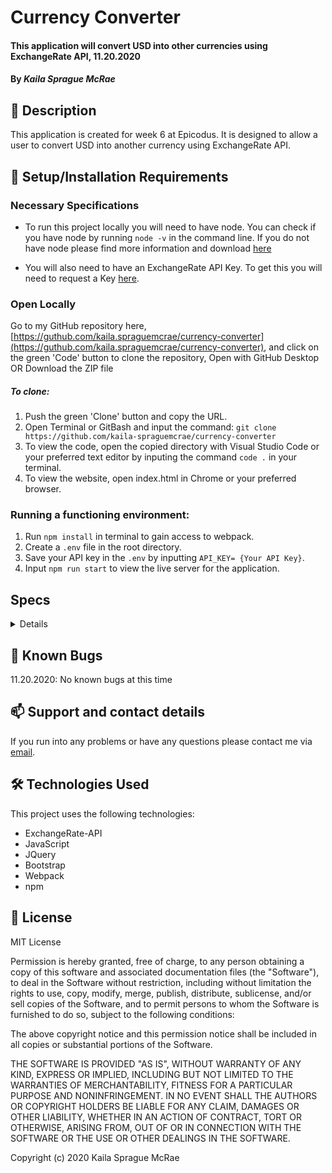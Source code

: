 # Currency Converter

#### This application will convert USD into other currencies using ExchangeRate API, 11.20.2020

#### By _**Kaila Sprague McRae**_

## 🚩 Description

This application is created for week 6 at Epicodus. It is designed to allow a user to convert USD into another currency using ExchangeRate API. 

## 🔧 Setup/Installation Requirements

### Necessary Specifications

- To run this project locally you will need to have node. You can check if you have node by running `node -v` in the command line. If you do not have node please find more information and download [here](https://nodejs.org/en/download/)

- You will also need to have an ExchangeRate API Key. To get this you will need to request a Key [here](https://www.exchangerate-api.com/).

### Open Locally

Go to my GitHub repository here, [https://guthub.com/kaila.spraguemcrae/currency-converter](https://guthub.com/kaila.spraguemcrae/currency-converter), and click on the green 'Code' button to clone the repository, Open with GitHub Desktop OR Download the ZIP file

##### To clone:
1. Push the green 'Clone' button and copy the URL.
2. Open Terminal or GitBash and input the command: `git clone https://github.com/kaila-spraguemcrae/currency-converter`
3. To view the code, open the copied directory with Visual Studio Code or your preferred text editor by inputing the command `code .` in your terminal.
4. To view the website, open index.html in Chrome or your preferred browser.

### Running a functioning environment:

1. Run `npm install` in terminal to gain access to webpack.
2. Create a `.env` file in the root directory.
3. Save your API key in the `.env` by inputting `API_KEY= {Your API Key}`.
4. Input `npm run start` to view the live server for the application.

## Specs

<details>

| Test | Input | Output |
| :------------- | :------------- | :------------- |
| **ConvertCurrency()**|||
| Should convert inputted USD currency into selected currency| 10 USD | 1039.22 JPY |
| Should convert any currency into another currency|1000 JPY | 8.12 EUR |

</details>

## 🐛 Known Bugs

11.20.2020: No known bugs at this time

## 📫 Support and contact details

If you run into any problems or have any questions please contact me via [email](mailto:kaila.sprague@icloud.com).

## 🛠️ Technologies Used

This project uses the following technologies:

- ExchangeRate-API
- JavaScript
- JQuery
- Bootstrap
- Webpack
- npm

## 📘 License

MIT License

Permission is hereby granted, free of charge, to any person obtaining a copy
of this software and associated documentation files (the "Software"), to deal
in the Software without restriction, including without limitation the rights
to use, copy, modify, merge, publish, distribute, sublicense, and/or sell
copies of the Software, and to permit persons to whom the Software is
furnished to do so, subject to the following conditions:

The above copyright notice and this permission notice shall be included in all
copies or substantial portions of the Software.

THE SOFTWARE IS PROVIDED "AS IS", WITHOUT WARRANTY OF ANY KIND, EXPRESS OR
IMPLIED, INCLUDING BUT NOT LIMITED TO THE WARRANTIES OF MERCHANTABILITY,
FITNESS FOR A PARTICULAR PURPOSE AND NONINFRINGEMENT. IN NO EVENT SHALL THE
AUTHORS OR COPYRIGHT HOLDERS BE LIABLE FOR ANY CLAIM, DAMAGES OR OTHER
LIABILITY, WHETHER IN AN ACTION OF CONTRACT, TORT OR OTHERWISE, ARISING FROM,
OUT OF OR IN CONNECTION WITH THE SOFTWARE OR THE USE OR OTHER DEALINGS IN THE
SOFTWARE.

Copyright (c) 2020 Kaila Sprague McRae